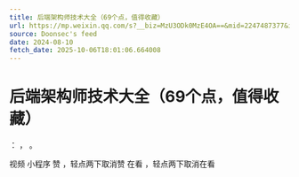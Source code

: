 ```yaml
---
title: 后端架构师技术大全（69个点，值得收藏）
url: https://mp.weixin.qq.com/s?__biz=MzU3ODk0MzE4OA==&mid=2247487377&idx=3&sn=897e6c595edcb7deddd8e89309e0506c
source: Doonsec's feed
date: 2024-08-10
fetch_date: 2025-10-06T18:01:06.664008
---
```


# 后端架构师技术大全（69个点，值得收藏）

：
，
。

视频
小程序
赞
，轻点两下取消赞
在看
，轻点两下取消在看